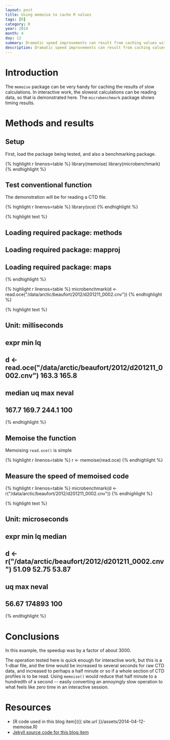 ```yaml
---
layout: post
title: Using memoise to cache R values
tags: [R]
category: R
year: 2014
month: 4
day: 12
summary: Dramatic speed improvements can result from caching values with memoise().
description: Dramatic speed improvements can result from caching values with memoise().
---
```


# Introduction

The ``memoise`` package can be very handy for caching the results of slow calculations.  In interactive work, the slowest calculations can be reading data, so that is demonstrated here.  The ``microbenchmark`` package shows timing results.

# Methods and results

## Setup

First, load the package being tested, and also a benchmarking package.


{% highlight r linenos=table %}
library(memoise)
library(microbenchmark)
{% endhighlight %}


## Test conventional function

The demonstration will be for reading a CTD file.


{% highlight r linenos=table %}
library(oce)
{% endhighlight %}



{% highlight text %}
## Loading required package: methods
## Loading required package: mapproj
## Loading required package: maps
{% endhighlight %}



{% highlight r linenos=table %}
microbenchmark(d <- read.oce("/data/arctic/beaufort/2012/d201211_0002.cnv"))
{% endhighlight %}



{% highlight text %}
## Unit: milliseconds
##                                                          expr   min    lq
##  d <- read.oce("/data/arctic/beaufort/2012/d201211_0002.cnv") 163.3 165.8
##  median    uq   max neval
##   167.7 169.7 244.1   100
{% endhighlight %}


## Memoise the function

Memoising ``read.oce()`` is simple

{% highlight r linenos=table %}
r <- memoise(read.oce)
{% endhighlight %}


## Measure the speed of memoised code


{% highlight r linenos=table %}
microbenchmark(d <- r("/data/arctic/beaufort/2012/d201211_0002.cnv"))
{% endhighlight %}



{% highlight text %}
## Unit: microseconds
##                                                   expr   min    lq median
##  d <- r("/data/arctic/beaufort/2012/d201211_0002.cnv") 51.09 52.75  53.87
##     uq    max neval
##  56.67 174893   100
{% endhighlight %}



# Conclusions

In this example, the speedup was by a factor of about 3000.

The operation tested here is quick enough for interactive work, but this is a 1-dbar file, and the time would be increased to several seconds for raw CTD data, and increased to perhaps a half minute or so if a whole section of CTD profiles is to be read.  Using ``memoise()`` would reduce that half minute to a hundredth of a second -- easily converting an annoyingly slow operation to what feels like zero time in an interactive session.

# Resources
* [R code used in this blog item]({{ site.url }}/assets/2014-04-12-memoise.R)
* [Jekyll source code for this blog item](https://raw.github.com/dankelley/dankelley.github.io/master/assets/2014-04-12-memoise.Rmd)
